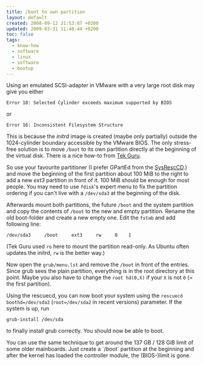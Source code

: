 ```yaml
---
title: /boot to own partition
layout: default
created: 2008-09-12 21:53:07 +0200
updated: 2009-03-31 11:48:44 +0200
toc: false
tags:
  - know-how
  - software
  - linux
  - software
  - bootup
---
```

Using an emulated SCSI-adapter in VMware with a very large root disk may give you either

    Error 18: Selected Cylinder exceeds maximum supported by BIOS

or

    Error 16: Inconsistent Filesystem Structure

This is because the *initrd* image is created (maybe only partially) outside the 1024-cylinder boundary accessible by
the VMware BIOS. The only stress-free solution is to move `/boot` to its own partition directly at the beginning of the
virtual disk. There is a nice how-to from [Tek Guru](http://tekguru.wordpress.com/2007/09/04/howto-moving-boot-to-its-own-partition/).

So use your favourite partitioner (I prefer GPartEd from the [SysRescCD](http://www.sysresccd.org/).) and move the
beginning of the first partition about 100 MiB to the right to add a new *ext3* partition in front of it. 100 MiB
should be enough for most people. You may need to use `fdisk`'s expert menu to fix the partition ordering if you can't
live with a `/dev/sda3` at the beginning of the disk.

Afterwards mount both partitions, the future `/boot` and the system partition and copy the contents of `/boot` to the
new and empty partition. Rename the old boot-folder and create a new empty one. Edit the `fstab` and add following line:

    /dev/sda3     /boot     ext3     rw     0    1

(Tek Guru used `ro` here to mount the partition read-only. As Ubuntu often updates the initrd, `rw` is the better way.)

Now open the `grub/menu.lst` and remove the `/boot` in front of the entries. Since grub sees the plain partition,
everything is in the root directory at this point. Maybe you also have to change the `root hd(0,X)` if your `X` is
not `0` (= the first partition).

Using the rescuecd, you can now boot your system using the `rescuecd boothd=/dev/sda2` (`root=/dev/sda2` in recent
versions) parameter. If the system is up, run

    grub-install /dev/sda

to finally install grub correctly. You should now be able to boot.


<p><div class="noteclassic" markdown="1">
You can use the same technique to get around the 137 GB / 128 GiB limit of some
older mainboards. Just create a `/boot` partition at the beginning and after the kernel has loaded the controller
module, the (BIOS-)limit is gone.
</div></p>
